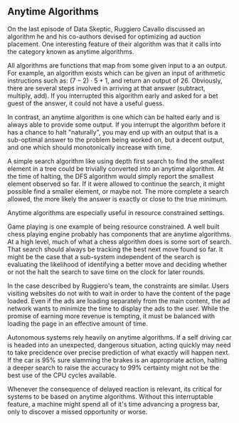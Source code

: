 ## Anytime Algorithms

On the last episode of Data Skeptic, Ruggiero Cavallo discussed an algorithm he and his co-authors devised for optimizing ad auction placement.  One interesting feature of their algorithm was that it calls into the category known as anytime algorithms.

All algorithms are functions that map from some given input to a an output.  For example, an algorithm exists which can be given an input of arithmetic instructions such as: $(7-2) \cdot 5 + 1$, and return an output of 26.  Obviously, there are several steps involved in arriving at that answer (subtract, multiply, add).  If you interrupted this algorithm early and asked for a bet guest of the answer, it could not have a useful guess.

In contrast, an anytime algorithm is one which can be halted early and is always able to provide some output.  If you interrupt the algorithm before it has a chance to halt "naturally", you may end up with an output that is a sub-optimal answer to the problem being worked on, but a decent output, and one which should monotonically increase with time.

A simple search algorithm like using depth first search to find the smallest element in a tree could be trivially converted into an anytime algorithm.  At the time of halting, the DFS algorithm would simply report the smallest element observed so far.  If it were allowed to continue the search, it might possible find a smaller element, or maybe not.  The more complete a search allowed, the more likely the answer is exactly or close to the true minimum.

Anytime algorithms are especially useful in resource constrained settings.

Game playing is one example of being resource constrained.  A well built chess playing engine probably has components that are anytime algorithms.  At a high level, much of what a chess algorithm does is some sort of search.  That search should always be tracking the best next move found so far.  It might be the case that a sub-system independent of the search is evaluating the likelihood of identifying a better move and deciding whether or not the halt the search to save time on the clock for later rounds.

In the case described by Ruggiero's team, the constraints are similar.  Users visiting websites do not with to wait in order to have the content of the page loaded.  Even if the ads are loading separately from the main content, the ad network wants to minimize the time to display the ads to the user.  While the promise of earning more revenue is tempting, it must be balanced with loading the page in an effective amount of time.

Autonomous systems rely heavily on anytime algorithms.  If a self driving car is headed into an unexpected, dangerous situation, acting quickly may need to take precidence over precise prediction of what exactly will happen next.  If the car is 95% sure slamming the brakes is an appropriate action, halting a deeper search to raise the accuracy to 99% certainty might not be the best use of the CPU cycles available.

Whenever the consequence of delayed reaction is relevant, its critical for systems to be based on anytime algorithms.  Without this interruptable feature, a machine might spend all of it's time advancing a progress bar, only to discover a missed opportunity or worse.
